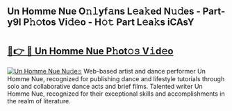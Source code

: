 ## Un Homme Nue O𝚗𝚕yf𝚊ns L𝚎a𝚔ed N𝚞𝚍es - Part-y9l P𝚑𝚘tos Vi𝚍𝚎o - H𝚘𝚝 Part L𝚎a𝚔s iCAsY

# <h2><a href="http://kf4wveo.oniu.top/?m=Un+Homme+Nue">🔗👉 🔴 Un Homme Nue P𝚑ot𝚘𝚜 V𝚒d𝚎o</a></h2>

[![Un Homme Nue Nu𝚍e𝚜](https://i.imgur.com/0qMVB7G.gif)](http://kf4wveo.oniu.top/?m=Un+Homme+Nue)
Web-based artist and dance performer Un Homme Nue, recognized for publishing dance and lifestyle tutorials through solo and collaborative dance acts and brief films. Talented writer Un Homme Nue, recognized for their exceptional skills and accomplishments in the realm of literature.  
